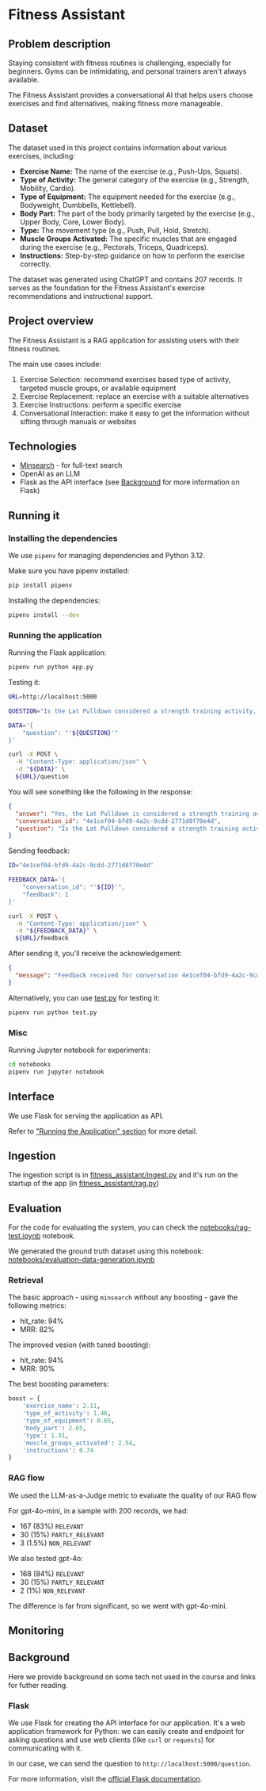 # Fitness Assistant

## Problem description

Staying consistent with fitness routines is challenging,
especially for beginners. Gyms can be intimidating, and
personal trainers aren't always available.

The Fitness Assistant provides a conversational AI that helps
users choose exercises and find alternatives, making fitness
more manageable.

## Dataset

The dataset used in this project contains information about various exercises, including:

- **Exercise Name:** The name of the exercise (e.g., Push-Ups, Squats).
- **Type of Activity:** The general category of the exercise (e.g., Strength, Mobility, Cardio).
- **Type of Equipment:** The equipment needed for the exercise (e.g., Bodyweight, Dumbbells, Kettlebell).
- **Body Part:** The part of the body primarily targeted by the exercise (e.g., Upper Body, Core, Lower Body).
- **Type:** The movement type (e.g., Push, Pull, Hold, Stretch).
- **Muscle Groups Activated:** The specific muscles that are engaged during the exercise (e.g., Pectorals, Triceps, Quadriceps).
- **Instructions:** Step-by-step guidance on how to perform the exercise correctly.

The dataset was generated using ChatGPT and contains 207 records. It serves as the foundation for the Fitness Assistant's exercise recommendations and instructional support.

## Project overview

The Fitness Assistant is a RAG application for assisting users
with their fitness routines.

The main use cases include:

1. Exercise Selection: recommend exercises based type of activity, targeted muscle groups, or available equipment
2. Exercise Replacement: replace an exercise with a suitable alternatives
3. Exercise Instructions: perform a specific exercise
4. Conversational Interaction: make it easy to get the information without sifting through manuals or websites


## Technologies

* [Minsearch](https://github.com/alexeygrigorev/minsearch) - for full-text search
* OpenAI as an LLM
* Flask as the API interface (see [Background](#background) for more information on Flask)



## Running it


### Installing the dependencies

We use `pipenv` for managing dependencies and Python 3.12.

Make sure you have pipenv installed:

```bash
pip install pipenv
```

Installing the dependencies:

```bash
pipenv install --dev
```

### Running the application

Running the Flask application:

```bash
pipenv run python app.py
```

Testing it:

```bash
URL=http://localhost:5000

QUESTION="Is the Lat Pulldown considered a strength training activity, and if so, why?"

DATA='{
    "question": "'${QUESTION}'"
}'

curl -X POST \
  -H "Content-Type: application/json" \
  -d "${DATA}" \
  ${URL}/question
```

You will see sonething like the following in the response:

```json
{
  "answer": "Yes, the Lat Pulldown is considered a strength training activity. This classification is due to it targeting specific muscle groups, specifically the Latissimus Dorsi and Biceps, which are essential for building upper body strength. The exercise utilizes a machine, allowing for controlled resistance during the pulling action, which is a hallmark of strength training.",
  "conversation_id": "4e1cef04-bfd9-4a2c-9cdd-2771d8f70e4d",
  "question": "Is the Lat Pulldown considered a strength training activity, and if so, why?"
}
```

Sending feedback:

```bash
ID="4e1cef04-bfd9-4a2c-9cdd-2771d8f70e4d"

FEEDBACK_DATA='{
    "conversation_id": "'${ID}'",
    "feedback": 1
}'

curl -X POST \
  -H "Content-Type: application/json" \
  -d "${FEEDBACK_DATA}" \
  ${URL}/feedback
```

After sending it, you'll receive the acknowledgement:


```json
{
  "message": "Feedback received for conversation 4e1cef04-bfd9-4a2c-9cdd-2771d8f70e4d: 1"
}
```

Alternatively, you can use [test.py](test.py) for testing it:

```bash
pipenv run python test.py
```

### Misc

Running Jupyter notebook for experiments:

```bash
cd notebooks
pipenv run jupyter notebook
```

## Interface

We use Flask for serving the application as API.

Refer to ["Running the Application" section](#running-the-application) for more detail.


## Ingestion

The ingestion script is in [fitness_assistant/ingest.py](fitness_assistant/ingest.py) and it's run on the startup
of the app (in [fitness_assistant/rag.py](fitness_assistant/rag.py))


## Evaluation 

For the code for evaluating the system, you can check 
the [notebooks/rag-test.ipynb](notebooks/rag-test.ipynb)
notebook.

We generated the ground truth dataset using this notebook:
[notebooks/evaluation-data-generation.ipynb](notebooks/evaluation-data-generation.ipynb)

### Retrieval

The basic approach - using `minsearch` without any boosting - gave the following metrics:

* hit_rate: 94%
* MRR: 82%

The improved vesion (with tuned boosting):

* hit_rate: 94%
* MRR: 90%

The best boosting parameters:

```python
boost = {
    'exercise_name': 2.11,
    'type_of_activity': 1.46,
    'type_of_equipment': 0.65,
    'body_part': 2.65,
    'type': 1.31,
    'muscle_groups_activated': 2.54,
    'instructions': 0.74
}
```

### RAG flow

We used the LLM-as-a-Judge metric to evaluate the quality
of our RAG flow

For gpt-4o-mini, in a sample with 200 records, we had:

* 167 (83%) `RELEVANT`
* 30 (15%) `PARTLY_RELEVANT`
* 3 (1.5%) `NON_RELEVANT`

We also tested gpt-4o:

* 168 (84%) `RELEVANT`
* 30 (15%) `PARTLY_RELEVANT`
* 2 (1%) `NON_RELEVANT`

The difference is far from significant, so we went with gpt-4o-mini.

## Monitoring


## Background

Here we provide background on some tech not used in the course
and links for futher reading.

### Flask

We use Flask for creating the API interface for our application.
It's a web application framework for Python: we can easily create
and endpoint for asking questions and use web clients (like
`curl` or `requests`) for communicating with it.

In our case, we can send the question to `http://localhost:5000/question`.

For more information, visit the [official Flask documentation](https://flask.palletsprojects.com/).